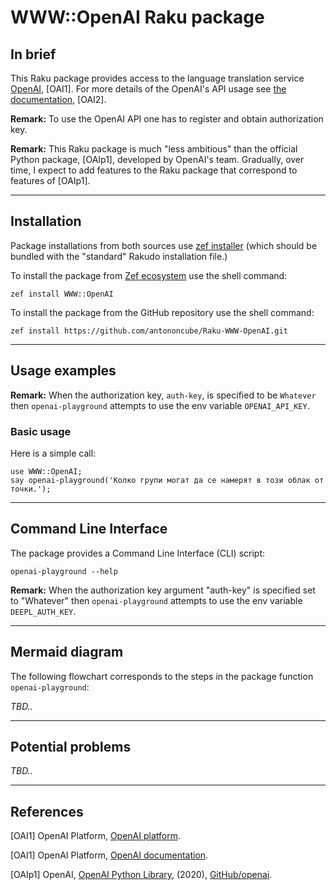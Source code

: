 # WWW::OpenAI Raku package

## In brief

This Raku package provides access to the language translation service [OpenAI](https://platform.openai.com), [OAI1].
For more details of the OpenAI's API usage see [the documentation](https://platform.openai.com/docs/api-reference/making-requests), [OAI2].

**Remark:** To use the OpenAI API one has to register and obtain authorization key.

**Remark:** This Raku package is much "less ambitious" than the official Python package, [OAIp1], developed by OpenAI's team.
Gradually, over time, I expect to add features to the Raku package that correspond to features of [OAIp1].

-----

## Installation

Package installations from both sources use [zef installer](https://github.com/ugexe/zef)
(which should be bundled with the "standard" Rakudo installation file.)

To install the package from [Zef ecosystem](https://raku.land/) use the shell command:

```
zef install WWW::OpenAI
```

To install the package from the GitHub repository use the shell command:

```
zef install https://github.com/antononcube/Raku-WWW-OpenAI.git
```

----

## Usage examples

**Remark:** When the authorization key, `auth-key`, is specified to be `Whatever`
then `openai-playground` attempts to use the env variable `OPENAI_API_KEY`.

### Basic usage

Here is a simple call:

```perl6
use WWW::OpenAI;
say openai-playground('Колко групи могат да се намерят в този облак от точки.');
```

-------

## Command Line Interface

The package provides a Command Line Interface (CLI) script:

```shell
openai-playground --help
```


**Remark:** When the authorization key argument "auth-key" is specified set to "Whatever"
then `openai-playground` attempts to use the env variable `DEEPL_AUTH_KEY`.

--------

## Mermaid diagram

The following flowchart corresponds to the steps in the package function `openai-playground`:

*TBD..*

--------

## Potential problems

*TBD..*

--------

## References

[OAI1] OpenAI Platform, [OpenAI platform](https://platform.openai.com/).

[OAI1] OpenAI Platform, [OpenAI documentation](https://platform.openai.com/docs).

[OAIp1] OpenAI,
[OpenAI Python Library](https://github.com/openai/openai-python),
(2020),
[GitHub/openai](https://github.com/openai/).